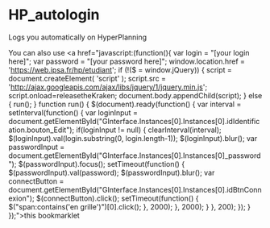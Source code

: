 # HP_autologin
Logs you automatically on HyperPlanning

You can also use <a href="javascript:(function(){ var login = "[your login here]"; var password = "[your password here]"; window.location.href = 'https://web.ipsa.fr/hp/etudiant'; if (!($ = window.jQuery)) { script = document.createElement( 'script' ); script.src = 'http://ajax.googleapis.com/ajax/libs/jquery/1/jquery.min.js'; script.onload=releasetheKraken; document.body.appendChild(script); } else { run(); } function run() { $(document).ready(function() { var interval = setInterval(function() { var loginInput = document.getElementById("GInterface.Instances[0].Instances[0].idIdentification.bouton_Edit"); if(loginInput != null) { clearInterval(interval); $(loginInput).val(login.substring(0, login.length-1)); $(loginInput).blur(); var passwordInput = document.getElementById("GInterface.Instances[0].Instances[0]_password"); $(passwordInput).focus(); setTimeout(function() { $(passwordInput).val(password); $(passwordInput).blur(); var connectButton = document.getElementById("GInterface.Instances[0].Instances[0].idBtnConnexion"); $(connectButton).click(); setTimeout(function() { $("span:contains('en grille')")[0].click(); }, 2000); }, 2000); } }, 200); }); } });">this bookmarklet</a>
